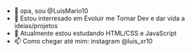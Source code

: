 - 👋 opa, sou @LuisMario10
- 👀 Estou interresado em Evoluir me Tornar Dev e dar vida a ideias/projetos
- 🌱 Atualmente estou estudando HTML/CSS e JavaScript
- 📫  Como chegar até mim: instagram @luis_xr10

<!---
LuisMario10/LuisMario10 is a ✨ special ✨ repository because its `README.md` (this file) appears on your GitHub profile.
You can click the Preview link to take a look at your changes.
--->
